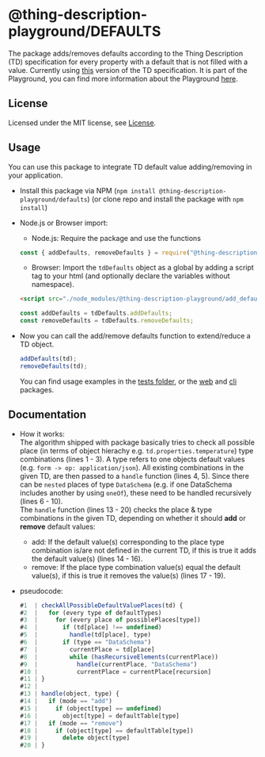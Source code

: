 # @thing-description-playground/**DEFAULTS**

The package adds/removes defaults according to the Thing Description (TD) specification for every property with a default that is not filled with a value.
Currently using [this](https://www.w3.org/TR/2020/REC-wot-thing-description-20200409/) version of the TD specification.
It is part of the Playground, you can find more information about the Playground [here](https://github.com/eclipse-thingweb/playground).

## License

Licensed under the MIT license, see [License](../../LICENSE.md).

## Usage

You can use this package to integrate TD default value adding/removing in your application.

-   Install this package via NPM (`npm install @thing-description-playground/defaults`) (or clone repo and install the package with `npm install`)
-   Node.js or Browser import:

    -   Node.js: Require the package and use the functions

    ```javascript
    const { addDefaults, removeDefaults } = require("@thing-description-playground/defaults");
    ```

    -   Browser: Import the `tdDefaults` object as a global by adding a script tag to your html (and optionally declare the variables without namespace).

    ```html
    <script src="./node_modules/@thing-description-playground/add_defaults/dist/web-bundle.min.js"></script>
    ```

    ```javascript
    const addDefaults = tdDefaults.addDefaults;
    const removeDefaults = tdDefaults.removeDefaults;
    ```

-   Now you can call the add/remove defaults function to extend/reduce a TD object.

    ```javascript
    addDefaults(td);
    removeDefaults(td);
    ```

    You can find usage examples in the [tests folder](./tests/), or the [web] and [cli] packages.

## Documentation

-   How it works:  
    The algorithm shipped with package basically tries to check all possible place (in terms of object hierachy e.g. `td.properties.temperature`) type combinations (lines 1 - 3). A type refers to one objects default values (e.g. `form -> op: application/json`). All existing combinations in the given TD, are then passed to a `handle` function (lines 4, 5). Since there can be `nested` places of type `DataSchema` (e.g. if one DataSchema includes another by using `oneOf`), these need to be handled recursively (lines 6 - 10).  
    The `handle` function (lines 13 - 20) checks the place & type combinations in the given TD, depending on whether it should **add** or **remove** default values:

    -   add: If the default value(s) corresponding to the place type combination is/are not defined in the current TD, if this is true it adds the default value(s) (lines 14 - 16).
    -   remove: If the place type combination value(s) equal the default value(s), if this is true it removes the value(s) (lines 17 - 19).

-   pseudocode:

    ```js
    #1  | checkAllPossibleDefaultValuePlaces(td) {
    #2  |   for (every type of defaultTypes)
    #3  |     for (every place of possiblePlaces[type])
    #4  |       if (td[place] !== undefined)
    #5  |         handle(td[place], type)
    #6  |       if (type == "DataSchema")
    #7  |         currentPlace = td[place]
    #8  |         while (hasRecursiveElements(currentPlace))
    #9  |           handle(currentPlace, "DataSchema")
    #10 |           currentPlace = currentPlace[recursion]
    #11 | }
    #12 |
    #13 | handle(object, type) {
    #14 |   if (mode == "add")
    #15 |     if (object[type] == undefined)
    #16 |       object[type] = defaultTable[type]
    #17 |   if (mode == "remove")
    #18 |     if (object[type] == defaultTable[type])
    #19 |       delete object[type]
    #20 | }
    ```

[web]: https://github.com/eclipse-thingweb/playground/tree/master/packages/web
[cli]: https://github.com/eclipse-thingweb/playground/tree/master/packages/cli
